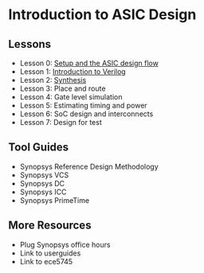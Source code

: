 Introduction to ASIC Design
===

Lessons
---

 - Lesson 0: [Setup and the ASIC design flow](lessons/setup.md)
 - Lesson 1: [Introduction to Verilog](lessons/verilog.md)
 - Lesson 2: [Synthesis](lessons/syntheis.md)
 - Lesson 3: Place and route
 - Lesson 4: Gate level simulation
 - Lesson 5: Estimating timing and power
 - Lesson 6: SoC design and interconnects
 - Lesson 7: Design for test

Tool Guides
---

 - Synopsys Reference Design Methodology
 - Synopsys VCS
 - Synopsys DC
 - Synopsys ICC
 - Synopsys PrimeTime

More Resources
---

 - Plug Synopsys office hours
 - Link to userguides
 - Link to ece5745

